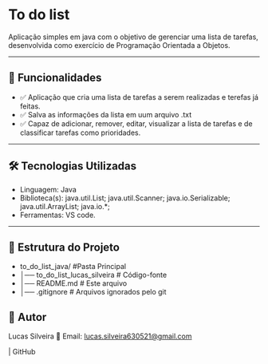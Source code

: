 # To do list

Aplicação simples em java com o objetivo de gerenciar uma lista de tarefas, desenvolvida como exercício de Programação Orientada a Objetos.

---

## 🚀 Funcionalidades

- ✅ Aplicação que cria uma lista de tarefas a serem realizadas e terefas já feitas.
- ✅ Salva as informações da lista em uum arquivo .txt
- ✅ Capaz de adicionar, remover, editar, visualizar a lista de tarefas e de classificar tarefas como prioridades.

---

## 🛠️ Tecnologias Utilizadas

- Linguagem: Java
- Biblioteca(s): java.util.List; java.util.Scanner; java.io.Serializable; java.util.ArrayList; java.io.*;
- Ferramentas: VS code.

---

## 📂 Estrutura do Projeto

- to_do_list_java/ #Pasta Principal
- │── to_do_list_lucas_silveira # Código-fonte
- │── README.md # Este arquivo
- │── .gitignore # Arquivos ignorados pelo git

## 👤 Autor

Lucas Silveira
📧 Email: lucas.silveira630521@gmail.com


 | GitHub
